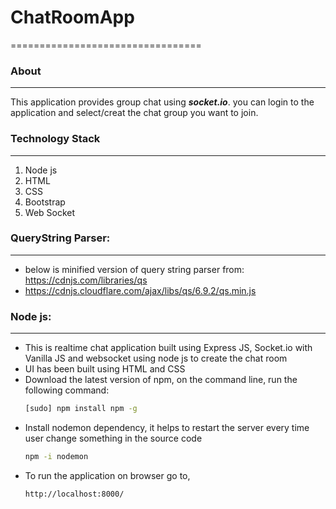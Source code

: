 # ChatRoomApp
=================================
### About ###
-----------------------------
This application provides group chat using ***socket.io***. you can login to the application and select/creat the chat group you want to join.

### Technology Stack ### 
-----------------------------
1. Node js
2. HTML
3. CSS
4. Bootstrap
5. Web Socket


### QueryString Parser: ###
-----------------------------
- below is minified version of query string parser from: https://cdnjs.com/libraries/qs
- https://cdnjs.cloudflare.com/ajax/libs/qs/6.9.2/qs.min.js

### Node js: ###
-----------------------------
- This is realtime chat application built using Express JS, Socket.io with Vanilla JS and websocket using node js to create the chat room
- UI has been built using HTML and CSS
- Download the latest version of npm, on the command line, run the following command:
    ```sh
    [sudo] npm install npm -g  
- Install nodemon dependency, it helps to restart the server every time user change something in the source code
    ```sh
    npm -i nodemon
- To run the application on browser go to, 
    ```sh
    http://localhost:8000/
